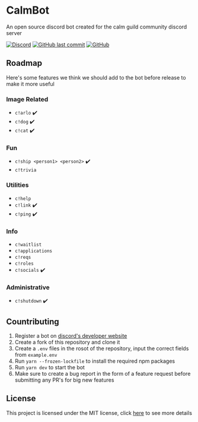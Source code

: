 # CalmBot

An open source discord bot created for the calm guild community discord server

[![Discord](https://img.shields.io/discord/501501905508237312?style=flat-square)](https://discord.gg/calm)
[![GitHub last commit](https://img.shields.io/github/last-commit/CalmGuild/CalmBot?style=flat-square)](https://github.com/CalmGuild/CalmBot/commits/master)
[![GitHub](https://img.shields.io/github/license/CalmGuild/CalmBot?style=flat-square)](https://github.com/CalmGuild/CalmBot/blob/master/LICENSE)

## Roadmap

Here's some features we think we should add to the bot before release to make it more useful

### Image Related

- `c!arlo` ✔️
- `c!dog` ✔️
- `c!cat` ✔️

### Fun

- `c!ship <person1> <person2>` ✔️
- `c!trivia`

### Utilities

- `c!help`
- `c!link` ✔️
- `c!ping` ✔️

### Info

- `c!waitlist`
- `c!applications`
- `c!reqs`
- `c!roles`
- `c!socials` ✔️

### Administrative

- `c!shutdown` ✔️

## Countributing

1. Register a bot on [discord's developer website](https://discord.com/developers/applications)
2. Create a fork of this repository and clone it
3. Create a `.env` files in the rosot of the repository, input the correct fields from `example.env`
4. Run `yarn --frozen-lockfile` to install the required npm packages
5. Run `yarn dev` to start the bot
6. Make sure to create a bug report in the form of a feature request before submitting any PR's for big new features

## License

This project is licensed under the MIT license, click [here](./LICENSE) to see more details
